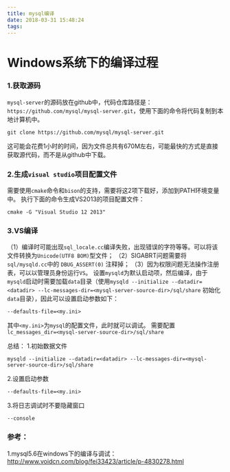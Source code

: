 ```yaml
---
title: mysql编译
date: 2018-03-31 15:48:24
tags:
---
```


# Windows系统下的编译过程
### 1.获取源码
`mysql-server`的源码放在github中，代码仓库路径是：`https://github.com/mysql/mysql-server.git`，使用下面的命令将代码复制到本地计算机中。
```
git clone https://github.com/mysql/mysql-server.git
```
这可能会花费1小时的时间，因为文件总共有670M左右，可能最快的方式是直接获取源代码，而不是从github中下载。
### 2.生成`visual studio`项目配置文件
需要使用`cmake`命令和`bison`的支持，需要将这2项下载好，添加到PATH环境变量中。
执行下面的命令生成VS2013的项目配置文件：
```
cmake -G "Visual Studio 12 2013"
```
### 3.VS编译
（1）编译时可能出现`sql_locale.cc`编译失败，出现错误的字符等等。可以将该文件转换为`Unicode(UTF8 BOM)`型文件；
（2）SIGABRT问题需要将`sql/mysqld.cc`中的 `DBUG_ASSERT(0)` 注释掉；
（3）因为权限问题无法操作注册表，可以以管理员身份运行`VS`。
设置`mysqld`为默认启动项，然后编译，由于`mysqld`启动时需要加载`data`目录（使用`mysqld --initialize --datadir=<datadir> --lc-messages-dir=<mysql-server-source-dir>/sql/share` 初始化`data`目录），因此可以设置启动参数如下：
```
--defaults-file=<my.ini>
```
其中`<my.ini>`为`mysql`的配置文件，此时就可以调试。
需要配置`lc_messages_dir=<mysql-server-source-dir>/sql/share`

总结：
1.初始数据文件
```
mysqld --initialize --datadir=<datadir> --lc-messages-dir=<mysql-server-source-dir>/sql/share
```
2.设置启动参数
```
--defaults-file=<my.ini>
```
3.将日志调试时不要隐藏窗口
```
--console
```


### 参考：
1.mysql5.6在windows下的编译与调试：http://www.voidcn.com/blog/fei33423/article/p-4830278.html


